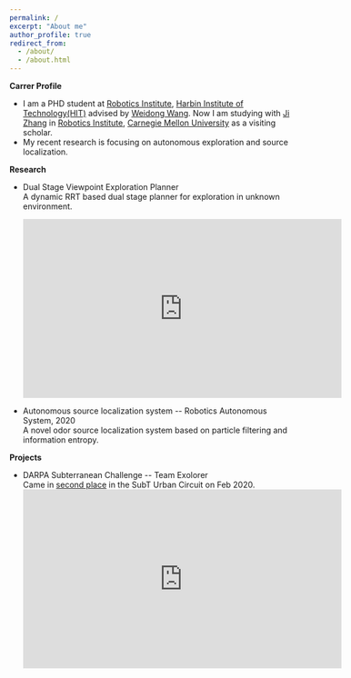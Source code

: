 ```yaml
---
permalink: /
excerpt: "About me"
author_profile: true
redirect_from:
  - /about/
  - /about.html
---
```


__Carrer Profile__
* I am a PHD student at [Robotics Institute](http://robot.hit.edu.cn/), [Harbin Institute of Technology(HIT)](http://en.hit.edu.cn/) advised by [Weidong Wang](http://homepage.hit.edu.cn/wangweidong). Now I am studying with [Ji Zhang](https://frc.ri.cmu.edu/~zhangji/) in [Robotics Institute]((https://www.ri.cmu.edu/)), [Carnegie Mellon University](https://www.cmu.edu/) as a visiting scholar.
* My  recent  research  is  focusing  on  autonomous  exploration  and  source  localization.

__Research__
* Dual Stage Viewpoint Exploration Planner\
  A dynamic RRT based dual stage planner for exploration in unknown environment.
  <iframe width="560" height="315" src="https://www.youtube.com/embed/lQqFivWDI3o" frameborder="0" allow="accelerometer; autoplay; clipboard-write; encrypted-media; gyroscope; picture-in-picture" allowfullscreen></iframe>

* Autonomous source localization system -- Robotics Autonomous System, 2020\
  A novel odor source localization system based on particle filtering and information entropy.

__Projects__
* DARPA Subterranean Challenge -- Team Exolorer\
  Came in [second place](https://www.subtchallenge.com/results.html) in the SubT Urban Circuit on Feb 2020.
  <iframe width="560" height="315" src="https://www.youtube.com/embed/j1NeZ9R0808" frameborder="0" allow="accelerometer; autoplay; clipboard-write; encrypted-media; gyroscope; picture-in-picture" allowfullscreen></iframe>
